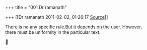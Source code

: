 +++
title = "001 Dr ramanath"

+++
[[Dr ramanath	2011-02-02, 01:26:17 [Source](https://groups.google.com/g/bvparishat/c/AlIZ3210jDQ)]]



There is no any specific rule.But it depends on the user. However,  
there must be uniformity in the particular text.  



